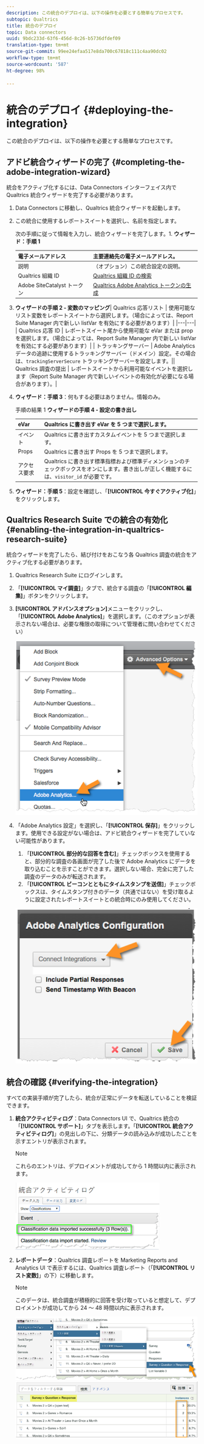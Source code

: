 ```yaml
---
description: この統合のデプロイは、以下の操作を必要とする簡単なプロセスです。
subtopic: Qualtrics
title: 統合のデプロイ
topic: Data connectors
uuid: 9bdc233d-63f6-456d-8c26-b5736dfdef09
translation-type: tm+mt
source-git-commit: 99ee24efaa517e8da700c67818c111c4aa90dc02
workflow-type: tm+mt
source-wordcount: '587'
ht-degree: 98%

---
```



# 統合のデプロイ {#deploying-the-integration}

この統合のデプロイは、以下の操作を必要とする簡単なプロセスです。

## アドビ統合ウィザードの完了 {#completing-the-adobe-integration-wizard}

統合をアクティブ化するには、Data Connectors インターフェイス内で Qualtrics 統合ウィザードを完了する必要があります。

1. Data Connectors に移動し、Qualtrics 統合ウィザードを起動します。
1. この統合に使用するレポートスイートを選択し、名前を指定します。

   次の手順に従って情報を入力し、統合ウィザードを完了します。1. **ウィザード：手順 1**

   | 電子メールアドレス | 主要連絡先の電子メールアドレス。 |
   |---|---|
   | 説明 | （オプション）この統合設定の説明。 |
   | Qualtrics 組織 ID | [Qualtrics 組織 ID の検索](../qualtrics-overview/qualtrics-org-id.md) |
   | Adobe SiteCatalyst トークン | [Qualtrics Adobe Analytics トークンの生成](../qualtrics-overview/qualtrics-token.md) |

1. **ウィザードの手順 2 - 変数のマッピング**| Qualtrics 応答リスト | 使用可能なリスト変数をレポートスイートから選択します。（場合によっては、Report Suite Manager 内で新しい listVar を有効にする必要があります）|
|---|---|
| Qualtrics 応答 ID | レポートスイート尾から使用可能な eVar または prop を選択します。（場合によっては、Report Suite Manager 内で新しい listVar を有効にする必要があります）|
| トラッキングサーバー | Adobe Analytics データの追跡に使用するトラッキングサーバー（ドメイン）設定。その場合は、`trackingServerSecure` トラッキングサーバーを設定します。|| Qualtrics 調査の提出 | レポートスイートから利用可能なイベントを選択します（Report Suite Manager 内で新しいイベントの有効化が必要になる場合があります）。|

1. **ウィザード：手順 3**：何もする必要はありません。情報のみ。

   手順の結果 1 **ウィザードの手順 4 - 設定の書き出し**

   | eVar | Qualtrics に書き出す eVar を 5 つまで選択します。 |
   |---|---|
   | イベント | Qualtrics に書き出すカスタムイベントを 5 つまで選択します。 |
   | Props | Qualtrics に書き出す Props を 5 つまで選択します。 |
   | アクセス要求 | Qualtrics に書き出す標準指標および標準ディメンションのチェックボックスをオンにします。書き出しが正しく機能するには、`visitor_id` が必要です。 |

1. **ウィザード：手順 5**：設定を確認し、「**[!UICONTROL 今すぐアクティブ化]**」をクリックします。

## Qualtrics Research Suite での統合の有効化 {#enabling-the-integration-in-qualtrics-research-suite}

統合ウィザードを完了したら、結び付けをおこなう各 Qualtrics 調査の統合をアクティブ化する必要があります。

1. Qualtrics Research Suite にログインします。
1. 「**[!UICONTROL マイ調査]**」タブで、統合する調査の「**[!UICONTROL 編集]**」ボタンをクリックします。
1. **[!UICONTROL アドバンスオプション]**&#x200B;メニューをクリックし、「**[!UICONTROL Adobe Analytics]**」を選択します。（このオプションが表示されない場合は、必要な権限の取得について管理者に問い合わせてください）

   ![](assets/advanced_options.png)

1. 「Adobe Analytics 設定」を選択し、「**[!UICONTROL 保存]**」をクリックします。使用できる設定がない場合は、アドビ統合ウィザードを完了していない可能性があります。
   1. 「**[!UICONTROL 部分的な回答を含む]**」チェックボックスを使用すると、部分的な調査の各画面が完了した後で Adobe Analytics にデータを取り込むことを示すことができます。選択しない場合、完全に完了した調査のデータのみが転送されます。
   1. 「**[!UICONTROL ビーコンとともにタイムスタンプを送信]**」チェックボックスは、タイムスタンプ付きのデータ（共通ではない）を受け取るように設定されたレポートスイートとの統合時にのみ使用してください。

   ![](assets/integration_config.png)

## 統合の確認 {#verifying-the-integration}

すべての実装手順が完了したら、統合が正常にデータを転送していることを検証できます。

1. **統合アクティビティログ**：Data Connectors UI で、Qualtrics 統合の「**[!UICONTROL サポート]**」タブを表示します。「**[!UICONTROL 統合アクティビティログ]**」の見出しの下に、分類データの読み込みが成功したことを示すエントリが表示されます。

   >[!NOTE]
   >
   >これらのエントリは、デプロイメントが成功してから 1 時間以内に表示されます。

   ![](assets/verify-1.png)

1. **レポートデータ**：Qualtrics 調査レポートを Marketing Reports and Analytics UI で表示するには、Qualtrics 調査レポート（「**[!UICONTROL リスト変数]**」の下）に移動します。

   >[!NOTE]
   >
   >このデータは、統合調査が積極的に回答を受け取っていると想定して、デプロイメントが成功してから 24 ～ 48 時間以内に表示されます。

   ![](assets/verify-2.png) ![](assets/verify-3.png)


